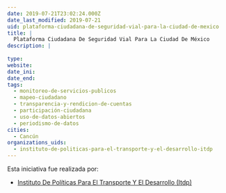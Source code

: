 ```yaml
---
date: 2019-07-21T23:02:24.000Z
date_last_modified: 2019-07-21
uid: plataforma-ciudadana-de-seguridad-vial-para-la-ciudad-de-mexico
title: |
  Plataforma Ciudadana De Seguridad Vial Para La Ciudad De México
description: |
  
type: 
website: 
date_ini: 
date_end: 
tags:
  - monitoreo-de-servicios-publicos
  - mapeo-ciudadano
  - transparencia-y-rendicion-de-cuentas
  - participación-ciudadana
  - uso-de-datos-abiertos
  - periodismo-de-datos
cities: 
  - Cancún
organizations_uids:
  - instituto-de-politicas-para-el-transporte-y-el-desarrollo-itdp
---
```


Esta iniciativa fue realizada por:

- [Instituto De Políticas Para El Transporte Y El Desarrollo (Itdp)](/organizaciones/instituto-de-politicas-para-el-transporte-y-el-desarrollo-itdp)
